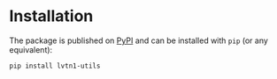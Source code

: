 # Installation

The package is published on [PyPI](https://pypi.org/project/lvtn1-utils/)
and can be installed with `pip` (or any equivalent):

```bash
pip install lvtn1-utils
```
